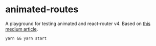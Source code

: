 # animated-routes

A playground for testing animated and react-router v4. Based on [this medium article](https://hackernoon.com/animated-page-transitions-with-react-router-4-reacttransitiongroup-and-animated-1ca17bd97a1a).

`yarn && yarn start`
